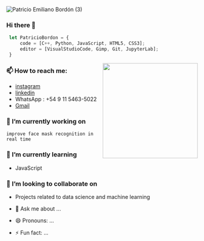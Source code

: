 ![Patricio Emiliano Bordón (3)](https://user-images.githubusercontent.com/95234993/154117928-40d2a748-e77d-4f36-89bc-b58dea7f0a7a.gif)
### Hi there 👋
```js
 let PatricioBordon = {
     code = [C++, Python, JavaScript, HTML5, CSS3];
     editor = [VisualStudioCode, Gimp, Git, JupyterLab];
 }

```
<img align='right' src="https://media.giphy.com/media/M9gbBd9nbDrOTu1Mqx/giphy.gif" width="250">

### 📫 How to reach me:
- [instagram](https://www.instagram.com/patricio_bordon_/?hl=es)
- [linkedin](https://www.linkedin.com/in/patricio-bordon-6511981b3/)
- WhatsApp : +54 9 11 5463-5022
- [Gmail](patriciobordon123@gmail.com)

### 🔭 I’m currently working on 
``
 improve face mask recognition in real time
``
### 🌱 I’m currently learning 
- JavaScript
### 👯 I’m looking to collaborate on 
- Projects related to data science and machine learning

- 💬 Ask me about ...


- 😄 Pronouns: ...
- ⚡ Fun fact: ...

